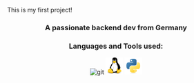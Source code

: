This is my first project! 
<h3 align="center">A passionate backend dev from Germany</h3>
<p align="left">
</p>

<h3 align="center">Languages and Tools used:</h3>
<p align="center"> <a style="text-decoration:none" href="https://git-scm.com/" target="_blank" rel="noreferrer"> 
                   <img src="https://www.vectorlogo.zone/logos/git-scm/git-scm-icon.svg" alt="git" width="40" height="40"/> 
                   </a> 
                   <a style="text-decoration:none" href="https://www.linux.org/" target="_blank" rel="noreferrer"> 
                   <img src="https://raw.githubusercontent.com/devicons/devicon/master/icons/linux/linux-original.svg" alt="linux" width="40" height="40"/>
                   </a>
                   <a style="text-decoration:none" href="https://www.python.org" target="_blank" rel="noreferrer"> 
                   <img src="https://raw.githubusercontent.com/devicons/devicon/master/icons/python/python-original.svg" alt="python" width="40" height="40"/> 
                   </a> 
</p>

